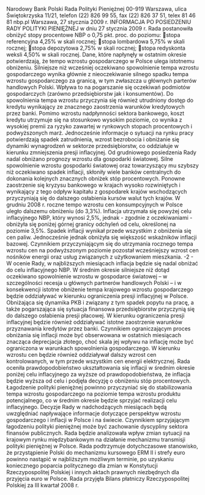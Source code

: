 Narodowy Bank Polski
Rada Polityki Pieniężnej
00-919 Warszawa, ulica Świętokrzyska 11/21, telefon (22) 826 99 55, fax (22) 826 37 51,
telex 81 46 81 nbp.pl
Warszawa, 27 stycznia 2009 r.
INFORMACJA PO POSIEDZENIU RADY POLITYKI PIENIĘŻNEJ
w dniu 27 stycznia 2009 r.
Rada postanowiła obniżyć stopy procentowe NBP o 0,75 pkt. proc. do poziomu:
stopa referencyjna 4,25% w skali rocznej;
stopa lombardowa 5,75% w skali rocznej;
stopa depozytowa 2,75% w skali rocznej;
stopa redyskonta weksli 4,50% w skali rocznej.
Dane, które napłynęły w ostatnim okresie potwierdzają, że tempo wzrostu gospodarczego w
Polsce ulega istotnemu obniżeniu. Silniejsze niż wcześniej oczekiwano spowolnienie tempa
wzrostu gospodarczego wynika głównie z nieoczekiwanie silnego spadku tempa wzrostu
gospodarczego za granicą, w tym zwłaszcza u głównych parterów handlowych Polski. Wpływa to
na pogarszanie się oczekiwań podmiotów gospodarczych (zarówno przedsiębiorstw jak i
konsumentów). Do spowolnienia tempa wzrostu przyczynia się również utrudniony dostęp do
kredytu wynikający ze znacznego zaostrzenia warunków kredytowych przez banki. Pomimo
wzrostu nadpłynności sektora bankowego, koszt kredytu utrzymuje się na stosunkowo wysokim
poziomie, co wynika z wysokiej premii za ryzyko zawartej w rynkowych stopach procentowych i
podwyższonych marż. Jednocześnie informacje o sytuacji na rynku pracy potwierdzają spadek
zatrudnienia, wzrost bezrobocia i obniżanie się dynamiki wynagrodzeń w sektorze przedsiębiorstw,
co oddziałuje w kierunku zmniejszenia presji inflacyjnej.
Od grudniowego posiedzenia Rady nadal obniżano prognozy wzrostu dla gospodarki
światowej. Silne spowolnienie wzrostu gospodarki światowej oraz towarzyszący mu szybszy niż
oczekiwano spadek inflacji, skłoniły wiele banków centralnych do dokonania kolejnych znacznych
obniżek stóp procentowych. Ponowne zaostrzenie się kryzysu bankowego w krajach wysoko
rozwiniętych i wynikający z tego odpływ kapitału z gospodarek krajów wschodzących przyczyniają
się do dalszego osłabienia kursów walut tych krajów.
W grudniu 2008 r. roczne tempo wzrostu cen konsumpcyjnych w Polsce uległo dalszemu
obniżeniu (do 3,3%). Inflacja utrzymała się powyżej celu inflacyjnego NBP, który wynosi 2,5%,
jednak - zgodnie z oczekiwaniami - obniżyła się poniżej górnej granicy odchyleń od celu,
określonej na poziomie 3,5%. Spadek inflacji wynikał przede wszystkim z obniżenia się cen paliw.
Jednocześnie jednak obniżyła się większość wskaźników inflacji bazowej. Czynnikiem
przyczyniającym się do utrzymania rocznego tempa wzrostu cen na podwyższonym poziomie
pozostał wcześniejszy wzrost cen nośników energii oraz usług związanych z użytkowaniem
mieszkania.
-2 -
W ocenie Rady, w najbliższych miesiącach inflacja będzie się nadal obniżać do celu
inflacyjnego NBP. W średnim okresie silniejsze niż dotąd oczekiwano spowolnienie wzrostu w
gospodarce światowej – w szczególności recesja u głównych partnerów handlowych Polski – i w
konsekwencji istotne obniżenie tempa krajowego wzrostu gospodarczego będzie oddziaływać w
kierunku ograniczenia presji inflacyjnej w Polsce. Obniżająca się dynamika PKB i związany z tym
spadek popytu na pracę, a także pogarszająca się sytuacja finansowa przedsiębiorstw przyczynią się
do dalszego osłabienia presji płacowej. W kierunku ograniczenia presji inflacyjnej będzie również
oddziaływać istotne zaostrzenie warunków przyznawania kredytów przez banki. Czynnikiem
ograniczającym proces obniżania się inflacji może być obserwowana w ostatnich miesiącach
znacząca deprecjacja złotego, choć skala jej wpływu na inflację może być ograniczona w
warunkach spowolnienia gospodarczego. W kierunku wzrostu cen będzie również oddziaływał
dalszy wzrost cen kontrolowanych, w tym przede wszystkim cen energii elektrycznej.
Rada oceniła prawdopodobieństwo ukształtowania się inflacji w średnim okresie poniżej
celu inflacyjnego za wyższe od prawdopodobieństwa, że inflacja będzie wyższa od celu i podjęła
decyzję o obniżeniu stóp procentowych.
Łagodzenie polityki pieniężnej powinno przyczyniać się do stabilizowania tempa wzrostu
gospodarczego na poziomie tempa wzrostu produktu potencjalnego, co w średnim okresie będzie
sprzyjać realizacji celu inflacyjnego. Decyzje Rady w nadchodzących miesiącach będą uwzględniać
napływające informacje dotyczące perspektyw wzrostu gospodarczego i inflacji w Polsce i na
świecie. Czynnikiem sprzyjającym łagodzeniu polityki pieniężnej może być zachowanie dyscypliny
sektora finansów publicznych.
Rada będzie analizowała wpływ zmian sytuacji na krajowym rynku międzybankowym na
działanie mechanizmu transmisji polityki pieniężnej w Polsce.
Rada podtrzymuje dotychczasowe stanowisko, że przystąpienie Polski do mechanizmu
kursowego ERM II i strefy euro powinno nastąpić w najbliższym możliwym terminie, po uzyskaniu
koniecznego poparcia politycznego dla zmian w Konstytucji Rzeczypospolitej Polskiej i innych
aktach prawnych niezbędnych dla przyjęcia euro w Polsce.
Rada przyjęła Bilans płatniczy Rzeczypospolitej Polskiej za III kwartał 2008 r.
